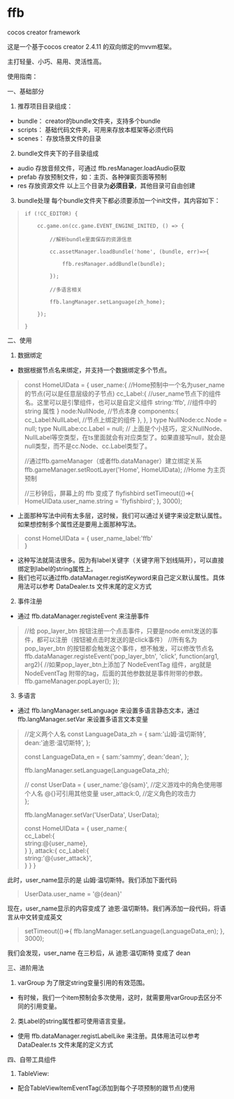 # ffb
cocos creator framework

这是一个基于cocos creator 2.4.11 的双向绑定的mvvm框架。

主打轻量、小巧、易用、灵活性高。

使用指南：

 一、基础部分
1. 推荐项目目录组成：
- bundle： creator的bundle文件夹，支持多个bundle 
- scripts： 基础代码文件夹，可用来存放本框架等必须代码
- scenes： 存放场景文件的目录

2. bundle文件夹下的子目录组成
- audio 存放音频文件，可通过 ffb.resManager.loadAudio获取
- prefab 存放预制文件，如：主页、各种弹窗页面等预制
- res 存放资源文件
以上三个目录为**必须目录**，其他目录可自由创建

3. bundle处理
每个bundle文件夹下都必须要添加一个init文件，其内容如下：
>     if (!CC_EDITOR) {
> 
>         cc.game.on(cc.game.EVENT_ENGINE_INITED, () => {
> 
>             //解析bundle里面保存的资源信息
> 
>             cc.assetManager.loadBundle('home', (bundle, err)=>{
> 
>                 ffb.resManager.addBundle(bundle);
> 
>             });
> 
>             //多语言相关
> 
>             ffb.langManager.setLanguage(zh_home);
> 
>         });
> 
>     }

二、使用

1. 数据绑定
- 数据根据节点名来绑定，并支持一个数据绑定多个节点。
> const HomeUIData = {
>     user_name:{                                     //Home预制中一个名为user_name的节点(可以是任意层级的子节点)
>         cc_Label:{                                  //user_name节点下的组件名。这里可以是引擎组件，也可以是自定义组件
>             string:'ffb',                           //组件中的 string 属性
>         }
>         node:NullNode,                              //节点本身
>         components:{
>             cc_Label:NullLabel,                     //节点上绑定的组件
>         },
>     },
> }
> type NullNode:cc.Node = null; type NullLabe:cc.Label = null; 
> // 上面是个小技巧，定义NullNode、NullLabel等空类型，在ts里面就会有对应类型了。如果直接写null，就会是null类型，而不是cc.Node、cc.Label类型了。   
>
> 
> //通过ffb.gameManager（或者ffb.dataManager）建立绑定关系
> ffb.gameManager.setRootLayer('Home', HomeUIData); //Home 为主页预制
> 
> //三秒钟后，屏幕上的 ffb 变成了 flyfishbird
> setTimeout(()=>{
>     HomeUIData.user_name.string = 'flyfishbird';
> }, 3000);

- 上面那种写法中间有太多层，这时候，我们可以通过关键字来设定默认属性。如果想控制多个属性还是要用上面那种写法。

> const HomeUIData = {
>     user_name_label:'ffb'                                 
> }

- 这种写法就简洁很多。因为有label关键字（关键字用下划线隔开），可以直接绑定到label的string属性上。
- 我们也可以通过ffb.dataManager.registKeyword来自己定义默认属性。具体用法可以参考 DataDealer.ts 文件末尾的定义方式

2. 事件注册
- 通过 ffb.dataManager.registeEvent 来注册事件

> //给 pop_layer_btn 按钮注册一个点击事件，只要是node.emit发送的事件，都可以注册（按钮被点击时发送的是click事件）
> //所有名为 pop_layer_btn 的按钮都会触发这个事件，想不触发，可以修改节点名
> ffb.dataManager.registeEvent('pop_layer_btn', 'click', function(arg1, arg2){
>     //如果pop_layer_btn上添加了 NodeEventTag 组件，arg就是 NodeEventTag 附带的tag，后面的其他参数就是事件附带的参数。
>     ffb.gameManager.popLayer();
> });

3. 多语言
- 通过 ffb.langManager.setLanguage 来设置多语言静态文本，通过 ffb.langManager.setVar 来设置多语言文本变量

> //定义两个人名
> const LanguageData_zh = {
>     sam:'山姆·温切斯特',
>     dean:'迪恩·温切斯特',
> };
> 
> const LanguageData_en = {
>     sam:'sammy',
>     dean:'dean',
> };
> 
> ffb.langManager.setLanguage(LanguageData_zh);
> 
> //
> const UserData = {
>     user_name:'@{sam}',      //定义游戏中的角色使用哪个人名   @{}可引用其他变量
>     user_attack:0,           //定义角色的攻击力          
> };
> 
> ffb.langManager.setVar('UserData', UserData);
> 
> const HomeUIData = {
>     user_name:{                                   
>         cc_Label:{                                
>             string:@{user_name},                         
>         }
>     },
>     attack:{
>         cc_Label:{                                
>             string:'@{user_attack}',                         
>         }
>     }
> }

此时，user_name显示的是 山姆·温切斯特。我们添加下面代码

> UserData.user_name = '@{dean}'

现在，user_name显示的内容变成了 迪恩·温切斯特。我们再添加一段代码，将语言从中文转变成英文

> setTimeout(()=>{
>     ffb.langManager.setLanguage(LanguageData_en);
> }, 3000);

我们会发现，user_name 在三秒后，从 迪恩·温切斯特 变成了 dean 

三、进阶用法
1. varGroup 为了限定string变量引用的有效范围。
- 有时候，我们一个item预制会多次使用，这时，就需要用varGroup去区分不同的引用变量。
2. 类Label的string属性都可使用语言变量。
- 使用 ffb.dataManager.registLabelLike 来注册。具体用法可以参考 DataDealer.ts 文件末尾的定义方式

四、自带工具组件
1. TableView:
- 配合TableViewItemEventTag(添加到每个子项预制的跟节点)使用